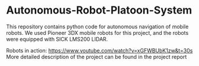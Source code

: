 # Autonomous-Robot-Platoon-System
This repository contains python code for autonomous navigation of mobile robots. We used Pioneer 3DX mobile robots for this project, and the robots were equipped with SICK LMS200 LIDAR. 

Robots in action: https://www.youtube.com/watch?v=xGFWBUbK1zw&t=30s
More detailed description of the project can be found in the project report
